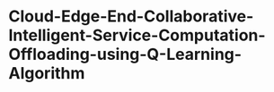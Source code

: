 # Cloud-Edge-End-Collaborative-Intelligent-Service-Computation-Offloading-using-Q-Learning-Algorithm